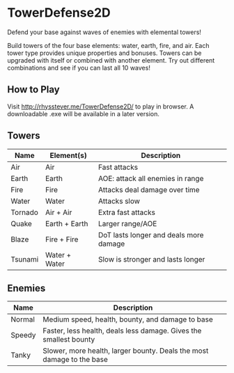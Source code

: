 # TowerDefense2D
Defend your base against waves of enemies with elemental towers! 

Build towers of the four base elements: water, earth, fire, and air. Each tower type provides unique properties and bonuses. Towers can be upgraded with itself or combined with another element. Try out different combinations and see if you can last all 10 waves!

## How to Play
Visit http://rhysstever.me/TowerDefense2D/ to play in browser. A downloadable .exe will be available in a later version.

## Towers

| Name | Element(s) | Description |
| ---- | ---------- | ----------- |
| Air | Air | Fast attacks |
| Earth | Earth | AOE: attack all enemies in range |
| Fire | Fire | Attacks deal damage over time |
| Water | Water | Attacks slow |
| Tornado | Air + Air | Extra fast attacks |
| Quake | Earth + Earth | Larger range/AOE |
| Blaze | Fire + Fire | DoT lasts longer and deals more damage |
| Tsunami | Water + Water | Slow is stronger and lasts longer |

## Enemies

| Name | Description | 
| ---- | ----------- |
| Normal | Medium speed, health, bounty, and damage to base | 
| Speedy | Faster, less health, deals less damage. Gives the smallest bounty | 
| Tanky | Slower, more health, larger bounty. Deals the most damage to the base | 
